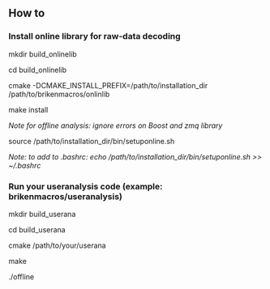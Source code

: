 ## How to

### Install online library for raw-data decoding

mkdir build_onlinelib

cd build_onlinelib

cmake -DCMAKE_INSTALL_PREFIX=/path/to/installation_dir /path/to/brikenmacros/onlinlib

make install

*Note for offline analysis: ignore errors on Boost and zmq library*

source /path/to/installation_dir/bin/setuponline.sh

*Note: to add to .bashrc: echo /path/to/installation_dir/bin/setuponline.sh >> ~/.bashrc*

###  Run your useranalysis code (example: brikenmacros/useranalysis)

mkdir build_userana

cd build_userana

cmake /path/to/your/userana

make

./offline
